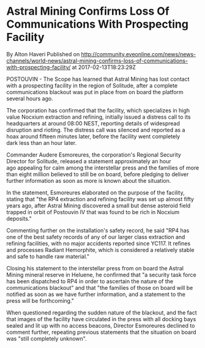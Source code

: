 # Astral Mining Confirms Loss Of Communications With Prospecting Facility 
By Alton Haveri
Published on http://community.eveonline.com/news/news-channels/world-news/astral-mining-confirms-loss-of-communications-with-prospecting-facility/ at 2017-02-13T18:23:29Z

POSTOUVIN - The Scope has learned that Astral Mining has lost contact with a prospecting facility in the region of Solitude, after a complete communications blackout was&nbsp;put in place&nbsp;from on board the platform several hours ago.

The corporation has confirmed that the facility, which specializes in high value&nbsp;Nocxium&nbsp;extraction and refining,&nbsp;initially issued a distress call to its headquarters at around 08:00 NEST, reporting details of widespread disruption and rioting. The distress call was silenced and reported as a hoax&nbsp;around fifteen minutes later,&nbsp;before&nbsp;the facility went&nbsp;completely dark&nbsp;less than an hour&nbsp;later.

Commander Audere Esmoreures, the corporation's Regional Security Director for Solitude, released a statement approximately an hour ago&nbsp;appealing for calm among the interstellar press and the families of more than eight million believed to still be on board, before pledging to deliver further information as soon as more is known about the situation.

In the statement, Esmoreures elaborated on the purpose of the facility, stating that "the RP4 extraction and refining facility was set up almost fifty years ago, after Astral Mining discovered a small but dense asteroid field trapped in&nbsp;orbit of&nbsp;Postouvin IV that was found to be&nbsp;rich in&nbsp;Nocxium deposits."

Commenting further on the installation's safety record, he said "RP4 has one of the best safety records of any of our larger class extraction and refining facilities, with no major accidents reported since YC117. It&nbsp;refines and processes&nbsp;Radiant&nbsp;Hemorphite, which is considered a relatively stable and safe to handle raw material."

Closing his statement to the interstellar press&nbsp;from on board the Astral Mining mineral reserve in Heluene, he confirmed that "a security&nbsp;task force has been dispatched to RP4 in order to ascertain the nature of the communications blackout" and that&nbsp;"the families of those on board will be notified as soon as we have further information, and a statement to the press will be forthcoming."

When questioned regarding the sudden nature of the blackout, and the fact that images of the facility have circulated in the press with&nbsp;all docking bays sealed and lit up with no access beacons, Director Esmoreures declined to comment further, repeating previous statements that the situation on board was "still completely unknown".

